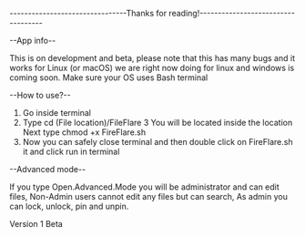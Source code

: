 --------------------------------Thanks for reading!-----------------------------------

--App info--

This is on development and beta, please note that this has many bugs and it works for Linux (or macOS) we are right now doing for linux and windows is coming soon. Make sure your OS uses Bash terminal 

--How to use?--

1. Go inside terminal
2. Type cd (File location)/FileFlare
3 You will be located inside the location Next type chmod +x FireFlare.sh
4. Now you can safely close terminal and then double click on FireFlare.sh it and click run in terminal

--Advanced mode--

If you type Open.Advanced.Mode you will be administrator and can edit files, Non-Admin users cannot edit any files but can search, As admin you can lock, unlock, pin and unpin.

Version 1 Beta
